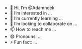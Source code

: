 - 👋 Hi, I’m @Adamncek
- 👀 I’m interested in ...
- 🌱 I’m currently learning ...
- 💞️ I’m looking to collaborate on ...
- 📫 How to reach me ...
- 😄 Pronouns: ...
- ⚡ Fun fact: ...

<!---
Adamncek/Adamncek is a ✨ special ✨ repository because its `README.md` (this file) appears on your GitHub profile.
You can click the Preview link to take a look at your changes.
--->
